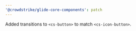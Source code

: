 ```yaml
---
'@crowdstrike/glide-core-components': patch
---
```


Added transitions to `<cs-button>` to match `<cs-icon-button>`.
